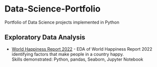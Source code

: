 # Data-Science-Portfolio
Portfolio of Data Science projects implemented in Python

## Exploratory Data Analysis

- [World Happiness Report 2022](https://github.com/Alejandro2718/Data-Science-Portfolio/blob/main/half_ironman_data_analysis.ipynb) - EDA of World Happiness Report 2022 identifying factors that make people in a country happy.  
  Skills demonstrated: Python, pandas, Seaborn, Jupyter Notebook
